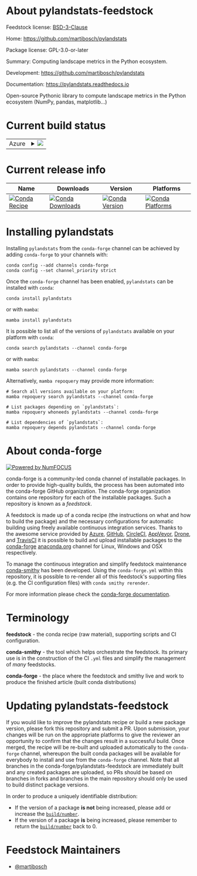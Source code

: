 About pylandstats-feedstock
===========================

Feedstock license: [BSD-3-Clause](https://github.com/conda-forge/pylandstats-feedstock/blob/main/LICENSE.txt)

Home: https://github.com/martibosch/pylandstats

Package license: GPL-3.0-or-later

Summary: Computing landscape metrics in the Python ecosystem.

Development: https://github.com/martibosch/pylandstats

Documentation: https://pylandstats.readthedocs.io

Open-source Pythonic library to compute landscape metrics in the Python
ecosystem (NumPy, pandas, matplotlib...)


Current build status
====================


<table>
    
  <tr>
    <td>Azure</td>
    <td>
      <details>
        <summary>
          <a href="https://dev.azure.com/conda-forge/feedstock-builds/_build/latest?definitionId=7151&branchName=main">
            <img src="https://dev.azure.com/conda-forge/feedstock-builds/_apis/build/status/pylandstats-feedstock?branchName=main">
          </a>
        </summary>
        <table>
          <thead><tr><th>Variant</th><th>Status</th></tr></thead>
          <tbody><tr>
              <td>linux_64_python3.10.____cpython</td>
              <td>
                <a href="https://dev.azure.com/conda-forge/feedstock-builds/_build/latest?definitionId=7151&branchName=main">
                  <img src="https://dev.azure.com/conda-forge/feedstock-builds/_apis/build/status/pylandstats-feedstock?branchName=main&jobName=linux&configuration=linux%20linux_64_python3.10.____cpython" alt="variant">
                </a>
              </td>
            </tr><tr>
              <td>linux_64_python3.11.____cpython</td>
              <td>
                <a href="https://dev.azure.com/conda-forge/feedstock-builds/_build/latest?definitionId=7151&branchName=main">
                  <img src="https://dev.azure.com/conda-forge/feedstock-builds/_apis/build/status/pylandstats-feedstock?branchName=main&jobName=linux&configuration=linux%20linux_64_python3.11.____cpython" alt="variant">
                </a>
              </td>
            </tr><tr>
              <td>linux_64_python3.12.____cpython</td>
              <td>
                <a href="https://dev.azure.com/conda-forge/feedstock-builds/_build/latest?definitionId=7151&branchName=main">
                  <img src="https://dev.azure.com/conda-forge/feedstock-builds/_apis/build/status/pylandstats-feedstock?branchName=main&jobName=linux&configuration=linux%20linux_64_python3.12.____cpython" alt="variant">
                </a>
              </td>
            </tr><tr>
              <td>linux_64_python3.9.____cpython</td>
              <td>
                <a href="https://dev.azure.com/conda-forge/feedstock-builds/_build/latest?definitionId=7151&branchName=main">
                  <img src="https://dev.azure.com/conda-forge/feedstock-builds/_apis/build/status/pylandstats-feedstock?branchName=main&jobName=linux&configuration=linux%20linux_64_python3.9.____cpython" alt="variant">
                </a>
              </td>
            </tr><tr>
              <td>osx_64_python3.10.____cpython</td>
              <td>
                <a href="https://dev.azure.com/conda-forge/feedstock-builds/_build/latest?definitionId=7151&branchName=main">
                  <img src="https://dev.azure.com/conda-forge/feedstock-builds/_apis/build/status/pylandstats-feedstock?branchName=main&jobName=osx&configuration=osx%20osx_64_python3.10.____cpython" alt="variant">
                </a>
              </td>
            </tr><tr>
              <td>osx_64_python3.11.____cpython</td>
              <td>
                <a href="https://dev.azure.com/conda-forge/feedstock-builds/_build/latest?definitionId=7151&branchName=main">
                  <img src="https://dev.azure.com/conda-forge/feedstock-builds/_apis/build/status/pylandstats-feedstock?branchName=main&jobName=osx&configuration=osx%20osx_64_python3.11.____cpython" alt="variant">
                </a>
              </td>
            </tr><tr>
              <td>osx_64_python3.12.____cpython</td>
              <td>
                <a href="https://dev.azure.com/conda-forge/feedstock-builds/_build/latest?definitionId=7151&branchName=main">
                  <img src="https://dev.azure.com/conda-forge/feedstock-builds/_apis/build/status/pylandstats-feedstock?branchName=main&jobName=osx&configuration=osx%20osx_64_python3.12.____cpython" alt="variant">
                </a>
              </td>
            </tr><tr>
              <td>osx_64_python3.9.____cpython</td>
              <td>
                <a href="https://dev.azure.com/conda-forge/feedstock-builds/_build/latest?definitionId=7151&branchName=main">
                  <img src="https://dev.azure.com/conda-forge/feedstock-builds/_apis/build/status/pylandstats-feedstock?branchName=main&jobName=osx&configuration=osx%20osx_64_python3.9.____cpython" alt="variant">
                </a>
              </td>
            </tr><tr>
              <td>win_64_python3.10.____cpython</td>
              <td>
                <a href="https://dev.azure.com/conda-forge/feedstock-builds/_build/latest?definitionId=7151&branchName=main">
                  <img src="https://dev.azure.com/conda-forge/feedstock-builds/_apis/build/status/pylandstats-feedstock?branchName=main&jobName=win&configuration=win%20win_64_python3.10.____cpython" alt="variant">
                </a>
              </td>
            </tr><tr>
              <td>win_64_python3.11.____cpython</td>
              <td>
                <a href="https://dev.azure.com/conda-forge/feedstock-builds/_build/latest?definitionId=7151&branchName=main">
                  <img src="https://dev.azure.com/conda-forge/feedstock-builds/_apis/build/status/pylandstats-feedstock?branchName=main&jobName=win&configuration=win%20win_64_python3.11.____cpython" alt="variant">
                </a>
              </td>
            </tr><tr>
              <td>win_64_python3.12.____cpython</td>
              <td>
                <a href="https://dev.azure.com/conda-forge/feedstock-builds/_build/latest?definitionId=7151&branchName=main">
                  <img src="https://dev.azure.com/conda-forge/feedstock-builds/_apis/build/status/pylandstats-feedstock?branchName=main&jobName=win&configuration=win%20win_64_python3.12.____cpython" alt="variant">
                </a>
              </td>
            </tr><tr>
              <td>win_64_python3.9.____cpython</td>
              <td>
                <a href="https://dev.azure.com/conda-forge/feedstock-builds/_build/latest?definitionId=7151&branchName=main">
                  <img src="https://dev.azure.com/conda-forge/feedstock-builds/_apis/build/status/pylandstats-feedstock?branchName=main&jobName=win&configuration=win%20win_64_python3.9.____cpython" alt="variant">
                </a>
              </td>
            </tr>
          </tbody>
        </table>
      </details>
    </td>
  </tr>
</table>

Current release info
====================

| Name | Downloads | Version | Platforms |
| --- | --- | --- | --- |
| [![Conda Recipe](https://img.shields.io/badge/recipe-pylandstats-green.svg)](https://anaconda.org/conda-forge/pylandstats) | [![Conda Downloads](https://img.shields.io/conda/dn/conda-forge/pylandstats.svg)](https://anaconda.org/conda-forge/pylandstats) | [![Conda Version](https://img.shields.io/conda/vn/conda-forge/pylandstats.svg)](https://anaconda.org/conda-forge/pylandstats) | [![Conda Platforms](https://img.shields.io/conda/pn/conda-forge/pylandstats.svg)](https://anaconda.org/conda-forge/pylandstats) |

Installing pylandstats
======================

Installing `pylandstats` from the `conda-forge` channel can be achieved by adding `conda-forge` to your channels with:

```
conda config --add channels conda-forge
conda config --set channel_priority strict
```

Once the `conda-forge` channel has been enabled, `pylandstats` can be installed with `conda`:

```
conda install pylandstats
```

or with `mamba`:

```
mamba install pylandstats
```

It is possible to list all of the versions of `pylandstats` available on your platform with `conda`:

```
conda search pylandstats --channel conda-forge
```

or with `mamba`:

```
mamba search pylandstats --channel conda-forge
```

Alternatively, `mamba repoquery` may provide more information:

```
# Search all versions available on your platform:
mamba repoquery search pylandstats --channel conda-forge

# List packages depending on `pylandstats`:
mamba repoquery whoneeds pylandstats --channel conda-forge

# List dependencies of `pylandstats`:
mamba repoquery depends pylandstats --channel conda-forge
```


About conda-forge
=================

[![Powered by
NumFOCUS](https://img.shields.io/badge/powered%20by-NumFOCUS-orange.svg?style=flat&colorA=E1523D&colorB=007D8A)](https://numfocus.org)

conda-forge is a community-led conda channel of installable packages.
In order to provide high-quality builds, the process has been automated into the
conda-forge GitHub organization. The conda-forge organization contains one repository
for each of the installable packages. Such a repository is known as a *feedstock*.

A feedstock is made up of a conda recipe (the instructions on what and how to build
the package) and the necessary configurations for automatic building using freely
available continuous integration services. Thanks to the awesome service provided by
[Azure](https://azure.microsoft.com/en-us/services/devops/), [GitHub](https://github.com/),
[CircleCI](https://circleci.com/), [AppVeyor](https://www.appveyor.com/),
[Drone](https://cloud.drone.io/welcome), and [TravisCI](https://travis-ci.com/)
it is possible to build and upload installable packages to the
[conda-forge](https://anaconda.org/conda-forge) [anaconda.org](https://anaconda.org/)
channel for Linux, Windows and OSX respectively.

To manage the continuous integration and simplify feedstock maintenance
[conda-smithy](https://github.com/conda-forge/conda-smithy) has been developed.
Using the ``conda-forge.yml`` within this repository, it is possible to re-render all of
this feedstock's supporting files (e.g. the CI configuration files) with ``conda smithy rerender``.

For more information please check the [conda-forge documentation](https://conda-forge.org/docs/).

Terminology
===========

**feedstock** - the conda recipe (raw material), supporting scripts and CI configuration.

**conda-smithy** - the tool which helps orchestrate the feedstock.
                   Its primary use is in the construction of the CI ``.yml`` files
                   and simplify the management of *many* feedstocks.

**conda-forge** - the place where the feedstock and smithy live and work to
                  produce the finished article (built conda distributions)


Updating pylandstats-feedstock
==============================

If you would like to improve the pylandstats recipe or build a new
package version, please fork this repository and submit a PR. Upon submission,
your changes will be run on the appropriate platforms to give the reviewer an
opportunity to confirm that the changes result in a successful build. Once
merged, the recipe will be re-built and uploaded automatically to the
`conda-forge` channel, whereupon the built conda packages will be available for
everybody to install and use from the `conda-forge` channel.
Note that all branches in the conda-forge/pylandstats-feedstock are
immediately built and any created packages are uploaded, so PRs should be based
on branches in forks and branches in the main repository should only be used to
build distinct package versions.

In order to produce a uniquely identifiable distribution:
 * If the version of a package **is not** being increased, please add or increase
   the [``build/number``](https://docs.conda.io/projects/conda-build/en/latest/resources/define-metadata.html#build-number-and-string).
 * If the version of a package **is** being increased, please remember to return
   the [``build/number``](https://docs.conda.io/projects/conda-build/en/latest/resources/define-metadata.html#build-number-and-string)
   back to 0.

Feedstock Maintainers
=====================

* [@martibosch](https://github.com/martibosch/)

